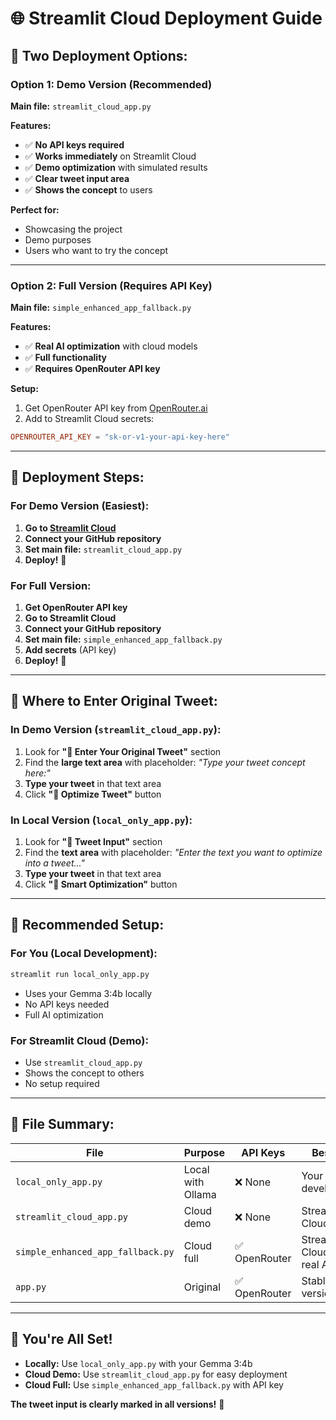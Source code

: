 # 🌐 Streamlit Cloud Deployment Guide

## 🎯 **Two Deployment Options:**

### **Option 1: Demo Version (Recommended)**
**Main file:** `streamlit_cloud_app.py`

**Features:**
- ✅ **No API keys required**
- ✅ **Works immediately** on Streamlit Cloud
- ✅ **Demo optimization** with simulated results
- ✅ **Clear tweet input area**
- ✅ **Shows the concept** to users

**Perfect for:**
- Showcasing the project
- Demo purposes
- Users who want to try the concept

---

### **Option 2: Full Version (Requires API Key)**
**Main file:** `simple_enhanced_app_fallback.py`

**Features:**
- ✅ **Real AI optimization** with cloud models
- ✅ **Full functionality**
- ✅ **Requires OpenRouter API key**

**Setup:**
1. Get OpenRouter API key from [OpenRouter.ai](https://openrouter.ai/)
2. Add to Streamlit Cloud secrets:
```toml
OPENROUTER_API_KEY = "sk-or-v1-your-api-key-here"
```

---

## 🚀 **Deployment Steps:**

### **For Demo Version (Easiest):**

1. **Go to [Streamlit Cloud](https://share.streamlit.io/)**
2. **Connect your GitHub repository**
3. **Set main file:** `streamlit_cloud_app.py`
4. **Deploy!** 🎉

### **For Full Version:**

1. **Get OpenRouter API key**
2. **Go to Streamlit Cloud**
3. **Connect your GitHub repository**
4. **Set main file:** `simple_enhanced_app_fallback.py`
5. **Add secrets** (API key)
6. **Deploy!** 🎉

---

## 📝 **Where to Enter Original Tweet:**

### **In Demo Version (`streamlit_cloud_app.py`):**
1. Look for **"📝 Enter Your Original Tweet"** section
2. Find the **large text area** with placeholder: *"Type your tweet concept here:"*
3. **Type your tweet** in that text area
4. Click **"🧠 Optimize Tweet"** button

### **In Local Version (`local_only_app.py`):**
1. Look for **"📝 Tweet Input"** section
2. Find the **text area** with placeholder: *"Enter the text you want to optimize into a tweet..."*
3. **Type your tweet** in that text area
4. Click **"🧠 Smart Optimization"** button

---

## 🎯 **Recommended Setup:**

### **For You (Local Development):**
```bash
streamlit run local_only_app.py
```
- Uses your Gemma 3:4b locally
- No API keys needed
- Full AI optimization

### **For Streamlit Cloud (Demo):**
- Use `streamlit_cloud_app.py`
- Shows the concept to others
- No setup required

---

## 🔧 **File Summary:**

| File | Purpose | API Keys | Best For |
|------|---------|----------|----------|
| `local_only_app.py` | Local with Ollama | ❌ None | Your local development |
| `streamlit_cloud_app.py` | Cloud demo | ❌ None | Streamlit Cloud demo |
| `simple_enhanced_app_fallback.py` | Cloud full | ✅ OpenRouter | Streamlit Cloud with real AI |
| `app.py` | Original | ✅ OpenRouter | Stable version |

---

## 🎉 **You're All Set!**

- **Locally:** Use `local_only_app.py` with your Gemma 3:4b
- **Cloud Demo:** Use `streamlit_cloud_app.py` for easy deployment
- **Cloud Full:** Use `simple_enhanced_app_fallback.py` with API key

**The tweet input is clearly marked in all versions!** 📝
